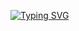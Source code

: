 ﻿[![Typing SVG](https://readme-typing-svg.herokuapp.com?color=%2336BCF7&lines=Hello,+my+name+is+Georgii)](https://git.io/typing-svg)
